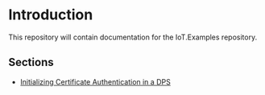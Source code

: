 # Introduction 
This repository will contain documentation for the IoT.Examples repository.

## Sections
- [Initializing Certificate Authentication in a DPS](CreateDPSCerts.md)
